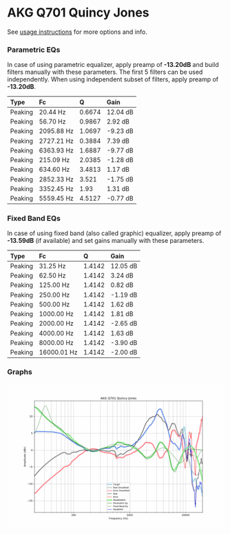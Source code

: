 # AKG Q701 Quincy Jones
See [usage instructions](https://github.com/jaakkopasanen/AutoEq#usage) for more options and info.

### Parametric EQs
In case of using parametric equalizer, apply preamp of **-13.20dB** and build filters manually
with these parameters. The first 5 filters can be used independently.
When using independent subset of filters, apply preamp of **-13.20dB**.

| Type    | Fc         |      Q | Gain     |
|:--------|:-----------|:-------|:---------|
| Peaking | 20.44 Hz   | 0.6674 | 12.04 dB |
| Peaking | 56.70 Hz   | 0.9867 | 2.92 dB  |
| Peaking | 2095.88 Hz | 1.0697 | -9.23 dB |
| Peaking | 2727.21 Hz | 0.3884 | 7.39 dB  |
| Peaking | 6363.93 Hz | 1.6887 | -9.77 dB |
| Peaking | 215.09 Hz  | 2.0385 | -1.28 dB |
| Peaking | 634.60 Hz  | 3.4813 | 1.17 dB  |
| Peaking | 2852.33 Hz | 3.521  | -1.75 dB |
| Peaking | 3352.45 Hz | 1.93   | 1.31 dB  |
| Peaking | 5559.45 Hz | 4.5127 | -0.77 dB |

### Fixed Band EQs
In case of using fixed band (also called graphic) equalizer, apply preamp of **-13.59dB**
(if available) and set gains manually with these parameters.

| Type    | Fc          |      Q | Gain     |
|:--------|:------------|:-------|:---------|
| Peaking | 31.25 Hz    | 1.4142 | 12.05 dB |
| Peaking | 62.50 Hz    | 1.4142 | 3.24 dB  |
| Peaking | 125.00 Hz   | 1.4142 | 0.82 dB  |
| Peaking | 250.00 Hz   | 1.4142 | -1.19 dB |
| Peaking | 500.00 Hz   | 1.4142 | 1.62 dB  |
| Peaking | 1000.00 Hz  | 1.4142 | 1.81 dB  |
| Peaking | 2000.00 Hz  | 1.4142 | -2.65 dB |
| Peaking | 4000.00 Hz  | 1.4142 | 1.63 dB  |
| Peaking | 8000.00 Hz  | 1.4142 | -3.90 dB |
| Peaking | 16000.01 Hz | 1.4142 | -2.00 dB |

### Graphs
![](./AKG%20Q701%20Quincy%20Jones.png)